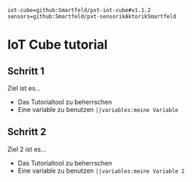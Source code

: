 ```package
iot-cube=github:Smartfeld/pxt-iot-cube#v1.1.2
sensors=github:Smartfeld/pxt-sensorikAktorikSmartfeld
```
# IoT Cube tutorial

## Schritt 1

Ziel ist es...

* Das Tutorialtool zu beherrschen
* Eine variable zu benutzen ``||variables:meine Variable``

## Schritt 2

Ziel 2 ist es...

* Das Tutorialtool zu beherrschen
* Eine variable zu benutzen ``||variables:meine Variable 2``


